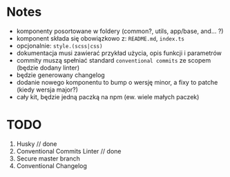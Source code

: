 # Notes

 - komponenty posortowane w foldery (common?, utils, app/base, and... ?)
 - komponent składa się obowiązkowo z: `README.md`, `index.ts`
 - opcjonalnie: `style.(scss|css)`
 - dokumentacja musi zawierać przykład użycia, opis funkcji i parametrów
 - commity muszą spełniać standard `conventional commits` ze scopem (będzie dodany linter)
 - będzie generowany changelog
 - dodanie nowego komponentu to bump o wersję minor, a fixy to patche (kiedy wersja major?)
 - cały kit, będzie jedną paczką na npm (ew. wiele małych paczek)

# TODO

1. Husky // done
2. Conventional Commits Linter // done
3. Secure master branch
4. Conventional Changelog
